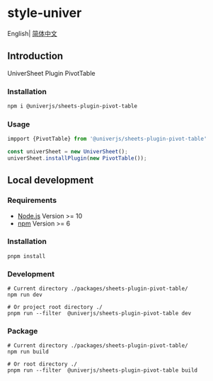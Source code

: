 # style-univer

English| [简体中文](./README-zh.md)

## Introduction

UniverSheet Plugin PivotTable

### Installation

```bash
npm i @univerjs/sheets-plugin-pivot-table
```

### Usage

```js
impport {PivotTable} from '@univerjs/sheets-plugin-pivot-table'

const univerSheet = new UniverSheet();
univerSheet.installPlugin(new PivotTable());
```

## Local development

### Requirements

-   [Node.js](https://nodejs.org/en/) Version >= 10
-   [npm](https://www.npmjs.com/) Version >= 6

### Installation

```
pnpm install
```

### Development

```
# Current directory ./packages/sheets-plugin-pivot-table/
npm run dev

# Or project root directory ./
pnpm run --filter  @univerjs/sheets-plugin-pivot-table dev
```

### Package

```
# Current directory ./packages/sheets-plugin-pivot-table/
npm run build

# Or root directory ./
pnpm run --filter  @univerjs/sheets-plugin-pivot-table build
```
